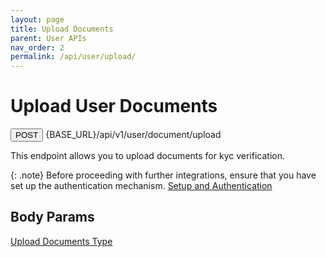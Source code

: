 ```yaml
---
layout: page
title: Upload Documents
parent: User APIs
nav_order: 2
permalink: /api/user/upload/
---
```


# Upload User Documents

<button type="button" name="button" class="btn btn-purple fs-1">POST</button>
{BASE_URL}/api/v1/user/document/upload

This endpoint allows you to upload documents for kyc verification.

{: .note}
Before proceeding with further integrations, ensure that you have set up the authentication mechanism. [Setup and Authentication](/setup)

## Body Params

[Upload Documents Type](/trydoc.github.io/types/uploadDoc)
